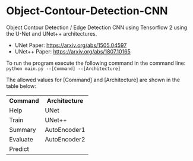 # Object-Contour-Detection-CNN
Object Contour Detection / Edge Detection CNN using Tensorflow 2 using the U-Net and UNet++ architectures.

* UNet Paper: https://arxiv.org/abs/1505.04597
* UNet++ Paper: https://arxiv.org/abs/1807.10165  

To run the program execute the following command in the command line:
```python main.py --[Command] --[Architecture]```

The allowed values for [Command] and [Architecture] are shown in the table below:

<table>
    <tr>
      <th>Command</th>
      <th>Architecture</th>
    </tr>
    <tr>
      <td>Help</td>
      <td>UNet</td>
    </tr>
    <tr>
      <td>Train</td>
      <td>UNet++</td>
    </tr>
     <tr>
      <td>Summary</td>
      <td>AutoEncoder1</td>
    </tr>
     <tr>
      <td>Evaluate</td>
      <td>AutoEncoder2</td>
    </tr>
     <tr>
      <td>Predict</td>
      <td></td>
    </tr>
</table>